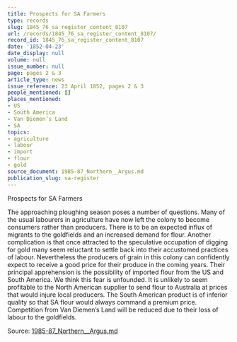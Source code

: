 ```yaml
---
title: Prospects for SA Farmers
type: records
slug: 1845_76_sa_register_content_8107
url: /records/1845_76_sa_register_content_8107/
record_id: 1845_76_sa_register_content_8107
date: '1852-04-23'
date_display: null
volume: null
issue_number: null
page: pages 2 & 3
article_type: news
issue_reference: 23 April 1852, pages 2 & 3
people_mentioned: []
places_mentioned:
- US
- South America
- Van Diemen’s Land
- SA
topics:
- agriculture
- labour
- import
- flour
- gold
source_document: 1985-87_Northern__Argus.md
publication_slug: sa-register
---
```


Prospects for SA Farmers

The approaching ploughing season poses a number of questions.  Many of the usual labourers in agriculture have now left the colony to become consumers rather than producers.  There is to be an expected influx of migrants to the goldfields and an increased demand for flour.  Another complication is that once attracted to the speculative occupation of digging for gold many seem reluctant to settle back into their accustomed practices of labour.  Nevertheless the producers of grain in this colony can confidently expect to receive a good price for their produce in the coming years.  Their principal apprehension is the possibility of imported flour from the US and South America.  We think this fear is unfounded.  It is unlikely to seem profitable to the North American supplier to send flour to Australia at prices that would injure local producers.  The South American product is of inferior quality so that SA flour would always command a premium price.  Competition from Van Diemen’s Land will be reduced due to their loss of labour to the goldfields.

Source: [1985-87_Northern__Argus.md](/downloads/markdown/1985-87_Northern__Argus.md)
